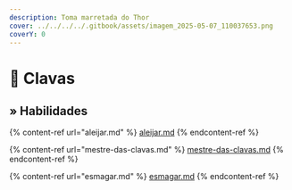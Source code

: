 ```yaml
---
description: Toma marretada do Thor
cover: ../../../../.gitbook/assets/imagem_2025-05-07_110037653.png
coverY: 0
---
```


# 🔨 Clavas

## » Habilidades

{% content-ref url="aleijar.md" %}
[aleijar.md](aleijar.md)
{% endcontent-ref %}

{% content-ref url="mestre-das-clavas.md" %}
[mestre-das-clavas.md](mestre-das-clavas.md)
{% endcontent-ref %}

{% content-ref url="esmagar.md" %}
[esmagar.md](esmagar.md)
{% endcontent-ref %}
